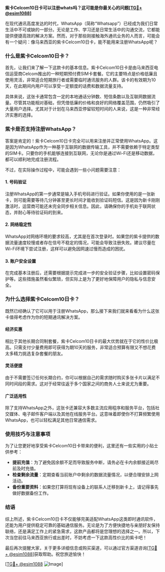 **紫卡Celcom10日卡可以注册whats吗？这可能是你最关心的问题[[TG💪+ @esim1088](https://t.me/s/esim1088)]**

在现代通讯高度发达的时代，WhatsApp（简称“Whatsapp”）已经成为我们日常生活中不可或缺的一部分。无论是工作、学习还是日常生活中的沟通交流，它都能提供便捷高效的解决方案。然而，对于那些刚接触海外通讯业务的人而言，可能会有一个疑问：像马来西亚的紫卡Celcom10日卡，能不能用来注册WhatsApp呢？

### 什么是紫卡Celcom10日卡？

首先，让我们来了解一下这款卡的基本信息。紫卡Celcom10日卡是由马来西亚电信运营商Celcom推出的一种短期预付费SIM卡套餐。它的主要特点是价格低廉且使用灵活，非常适合短期旅行者或需要临时通讯服务的人群。该卡的有效期为10天，在此期间内用户可以享受一定额度的话费和数据流量支持。

具体来说，这张卡通常包含一定的本地通话分钟数、短信条数以及互联网数据流量。尽管其功能相对基础，但凭借低廉的价格和良好的网络覆盖范围，仍然吸引了大量用户选择。尤其对于计划在马来西亚停留较短时间的人来说，这是一种非常经济实惠的选择。

### 紫卡是否支持注册WhatsApp？

答案是肯定的！紫卡Celcom10日卡完全可以用来注册并正常使用WhatsApp。这是因为WhatsApp作为一种基于互联网的数据传输工具，并不需要依赖于特定类型的SIM卡。只要你的手机能够连接到互联网，无论你是通过Wi-Fi还是移动数据，都可以顺利地完成注册流程。

不过，在实际操作过程中，可能会遇到一些小问题需要注意：

#### 1. **号码验证**
   注册WhatsApp的第一步通常是输入手机号码进行验证。如果你使用的是一张新卡，则可能需要等待几分钟甚至更长时间才能收到验证码短信。这是因为新卡刚刚激活时，运营商可能还未完全同步相关信息。因此，请确保你的手机处于联网状态，并耐心等待验证码的到来。

#### 2. **网络稳定性**
   WhatsApp对网络环境的要求较高，尤其是在首次登录时。如果您的紫卡提供的数据流量速度较慢或者存在信号不稳定的情况，可能会导致注册失败。建议尽量在Wi-Fi环境下尝试注册，这样可以避免因网速过慢而造成的困扰。

#### 3. **账户安全设置**
   在完成基本注册后，还需要根据提示完成进一步的安全验证步骤，比如设置密码保护等。这些措施虽然看似繁琐，但实际上是为了更好地保障用户的隐私与信息安全。

### 为什么选择紫卡Celcom10日卡？

既然已经确认了它可以用于注册WhatsApp，那么接下来我们就来看看为什么这张卡值得考虑作为你的短期通讯解决方案。

#### 经济实惠
相比于其他长期合同制套餐，紫卡Celcom10日卡的最大优势就在于它的性价比极高。只需支付少量费用即可获得为期10天的服务，非常适合预算有限又不想花费太多精力挑选复杂套餐的朋友。

#### 灵活便捷
由于不需要签订任何长期合约，你可以根据自己的需求随时购买多张卡片以满足不同时间段的需求。这对于经常往返于多个国家之间的商务人士来说尤为重要。

#### 广泛适用性
除了支持WhatsApp之外，这张卡还兼容大多数主流应用程序和服务平台，包括社交媒体、电子邮件客户端以及其他在线服务平台。这意味着即使你不打算频繁使用WhatsApp，也可以轻松满足其他日常通信需求。

### 使用技巧与注意事项

为了让您更好地享受紫卡Celcom10日卡带来的便利，这里还有一些实用的小贴士供参考：

- **提前充值**：为了避免因余额不足而导致服务中断，请务必在卡内余额接近耗尽前及时充值。
- **检查剩余流量**：定期查看当前账户中剩余的数据流量情况，以便合理安排上网活动。
- **备份重要资料**：如果您打算将现有设备上的联系人迁移到新卡上，请记得事先做好数据备份工作。

### 结语

综上所述，紫卡Celcom10日卡不仅能够完美适配WhatsApp这类即时通讯软件，还能为用户提供稳定可靠的基础通信服务。无论是为了方便快捷地与亲朋好友保持联络，还是满足工作上的紧急需求，这款产品都将是您理想的选择之一。所以，下次当您前往马来西亚旅行或出差时，不妨考虑一下这款高性价比的紫卡吧！

最后再次提醒大家，关于更多详细信息或购买渠道，可以通过官方渠道咨询[[TG💪+ @esim1088](https://t.me/s/esim1088)]获取帮助。祝您旅途愉快！

[[TG💪+ @esim1088](https://t.me/s/esim1088) ![Image](https://i.postimg.cc/4NQfJmqS/Snipaste-2025-05-13-00-14-12.png)]